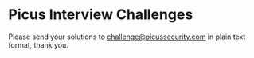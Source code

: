 # Picus Interview Challenges

Please send your solutions to challenge@picussecurity.com in plain text format, thank you.
